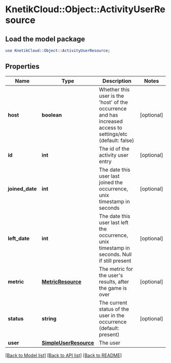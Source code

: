 # KnetikCloud::Object::ActivityUserResource

## Load the model package
```perl
use KnetikCloud::Object::ActivityUserResource;
```

## Properties
Name | Type | Description | Notes
------------ | ------------- | ------------- | -------------
**host** | **boolean** | Whether this user is the &#39;host&#39; of the occurrence and has increased access to settings/etc (default: false) | [optional] 
**id** | **int** | The id of the activity user entry | [optional] 
**joined_date** | **int** | The date this user last joined the occurrence, unix timestamp in seconds | [optional] 
**left_date** | **int** | The date this user last left the occurrence, unix timestamp in seconds. Null if still present | [optional] 
**metric** | [**MetricResource**](MetricResource.md) | The metric for the user&#39;s results, after the game is over | [optional] 
**status** | **string** | The current status of the user in the occurrence (default: present) | [optional] 
**user** | [**SimpleUserResource**](SimpleUserResource.md) | The user | 

[[Back to Model list]](../README.md#documentation-for-models) [[Back to API list]](../README.md#documentation-for-api-endpoints) [[Back to README]](../README.md)


